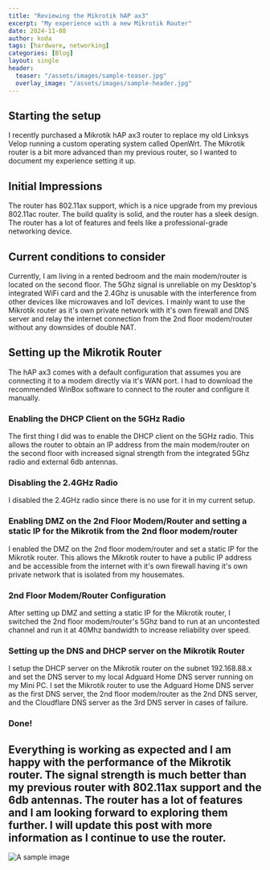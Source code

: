 ```yaml
---
title: "Reviewing the Mikrotik hAP ax3"
excerpt: "My experience with a new Mikrotik Router"
date: 2024-11-08
author: koda
tags: [hardware, networking]
categories: [Blog]
layout: single
header:
  teaser: "/assets/images/sample-teaser.jpg"
  overlay_image: "/assets/images/sample-header.jpg"
---
```


## Starting the setup

I recently purchased a Mikrotik hAP ax3 router to replace my old Linksys Velop running a custom operating system called OpenWrt. The Mikrotik router is a bit more advanced than my previous router, so I wanted to document my experience setting it up.

## Initial Impressions

The router has 802.11ax support, which is a nice upgrade from my previous 802.11ac router. The build quality is solid, and the router has a sleek design. The router has a lot of features and feels like a professional-grade networking device.

## Current conditions to consider

Currently, I am living in a rented bedroom and the main modem/router is located on the second floor. The 5Ghz signal is unreliable on my Desktop's integrated WiFi card and the 2.4Ghz is unusable with the interference from other devices like microwaves and IoT devices. I mainly want to use the Mikrotik router as it's own private network with it's own firewall and DNS server and relay the internet connection from the 2nd floor modem/router without any downsides of double NAT.

## Setting up the Mikrotik Router

The hAP ax3 comes with a default configuration that assumes you are connecting it to a modem directly via it's WAN port. I had to download the recommended WinBox software to connect to the router and configure it manually.

### Enabling the DHCP Client on the 5GHz Radio

The first thing I did was to enable the DHCP client on the 5GHz radio. This allows the router to obtain an IP address from the main modem/router on the second floor with increased signal strength from the integrated 5Ghz radio and external 6db antennas.

### Disabling the 2.4GHz Radio

I disabled the 2.4GHz radio since there is no use for it in my current setup.

### Enabling DMZ on the 2nd Floor Modem/Router and setting a static IP for the Mikrotik from the 2nd floor modem/router

I enabled the DMZ on the 2nd floor modem/router and set a static IP for the Mikrotik router. This allows the Mikrotik router to have a public IP address and be accessible from the internet with it's own firewall having it's own private network that is isolated from my housemates.

### 2nd Floor Modem/Router Configuration

After setting up DMZ and setting a static IP for the Mikrotik router, I switched the 2nd floor modem/router's 5Ghz band to run at an uncontested channel and run it at 40Mhz bandwidth to increase reliability over speed.

### Setting up the DNS and DHCP server on the Mikrotik Router

I setup the DHCP server on the Mikrotik router on the subnet 192.168.88.x and set the DNS server to my local Adguard Home DNS server running on my Mini PC. I set the Mikrotik router to use the Adguard Home DNS server as the first DNS server, the 2nd floor modem/router as the 2nd DNS server, and the Cloudflare DNS server as the 3rd DNS server in cases of failure.

### Done!

## Everything is working as expected and I am happy with the performance of the Mikrotik router. The signal strength is much better than my previous router with 802.11ax support and the 6db antennas. The router has a lot of features and I am looking forward to exploring them further. I will update this post with more information as I continue to use the router.

![A sample image](https://via.placeholder.com/800x400)

